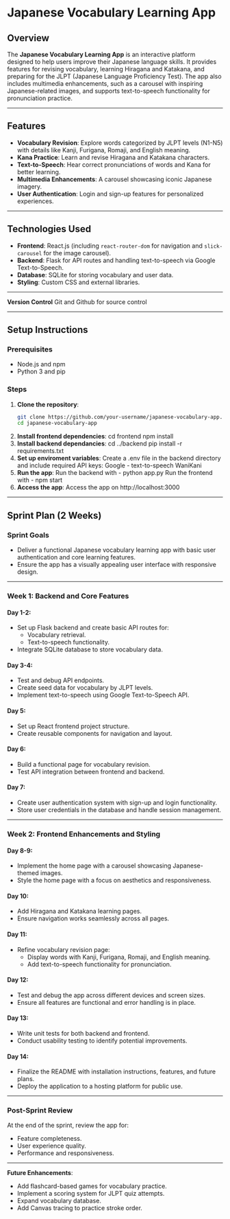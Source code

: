 # Japanese Vocabulary Learning App

## Overview
The **Japanese Vocabulary Learning App** is an interactive platform designed to help users improve their Japanese language skills. It provides features for revising vocabulary, learning Hiragana and Katakana, and preparing for the JLPT (Japanese Language Proficiency Test). The app also includes multimedia enhancements, such as a carousel with inspiring Japanese-related images, and supports text-to-speech functionality for pronunciation practice.

---

## Features
- **Vocabulary Revision**: Explore words categorized by JLPT levels (N1-N5) with details like Kanji, Furigana, Romaji, and English meaning.
- **Kana Practice**: Learn and revise Hiragana and Katakana characters.
- **Text-to-Speech**: Hear correct pronunciations of words and Kana for better learning.
- **Multimedia Enhancements**: A carousel showcasing iconic Japanese imagery.
- **User Authentication**: Login and sign-up features for personalized experiences.

---

## Technologies Used
- **Frontend**: React.js (including `react-router-dom` for navigation and `slick-carousel` for the image carousel).
- **Backend**: Flask for API routes and handling text-to-speech via Google Text-to-Speech.
- **Database**: SQLite for storing vocabulary and user data.
- **Styling**: Custom CSS and external libraries.

---

**Version Control**
Git and Github for source control

---

## Setup Instructions
### Prerequisites
- Node.js and npm
- Python 3 and pip

### Steps
1. **Clone the repository**:
   ```bash
   git clone https://github.com/your-username/japanese-vocabulary-app.git
   cd japanese-vocabulary-app
2. **Install frontend dependencies**:
  cd frontend
  npm install
3. **Install backend dependancies**:
   cd ../backend
   pip install -r requirements.txt
4. **Set up enviroment variables**:
   Create a .env file in the backend directory and include required API keys:
   Google - text-to-speech
   WaniKani
5. **Run the app**:
   Run the backend with - python app.py
   Run the frontend with - npm start
6. **Access the app**:
   Access the app on http://localhost:3000

---

## Sprint Plan (2 Weeks)

### **Sprint Goals**
- Deliver a functional Japanese vocabulary learning app with basic user authentication and core learning features.
- Ensure the app has a visually appealing user interface with responsive design.

---

### **Week 1: Backend and Core Features**
#### Day 1-2:
- Set up Flask backend and create basic API routes for:
  - Vocabulary retrieval.
  - Text-to-speech functionality.
- Integrate SQLite database to store vocabulary data.

#### Day 3-4:
- Test and debug API endpoints.
- Create seed data for vocabulary by JLPT levels.
- Implement text-to-speech using Google Text-to-Speech API.

#### Day 5:
- Set up React frontend project structure.
- Create reusable components for navigation and layout.

#### Day 6:
- Build a functional page for vocabulary revision.
- Test API integration between frontend and backend.

#### Day 7:
- Create user authentication system with sign-up and login functionality.
- Store user credentials in the database and handle session management.

---

### **Week 2: Frontend Enhancements and Styling**
#### Day 8-9:
- Implement the home page with a carousel showcasing Japanese-themed images.
- Style the home page with a focus on aesthetics and responsiveness.

#### Day 10:
- Add Hiragana and Katakana learning pages.
- Ensure navigation works seamlessly across all pages.

#### Day 11:
- Refine vocabulary revision page:
  - Display words with Kanji, Furigana, Romaji, and English meaning.
  - Add text-to-speech functionality for pronunciation.

#### Day 12:
- Test and debug the app across different devices and screen sizes.
- Ensure all features are functional and error handling is in place.

#### Day 13:
- Write unit tests for both backend and frontend.
- Conduct usability testing to identify potential improvements.

#### Day 14:
- Finalize the README with installation instructions, features, and future plans.
- Deploy the application to a hosting platform for public use.

---

### **Post-Sprint Review**
At the end of the sprint, review the app for:
- Feature completeness.
- User experience quality.
- Performance and responsiveness.

---

**Future Enhancements**:
- Add flashcard-based games for vocabulary practice.
- Implement a scoring system for JLPT quiz attempts.
- Expand vocabulary database.
- Add Canvas tracing to practice stroke order.




   
